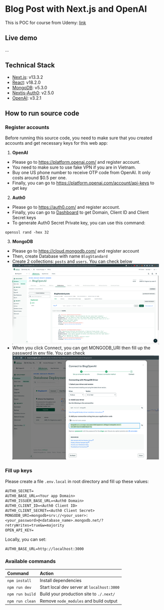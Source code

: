 # Blog Post with Next.js and OpenAI
This is POC for course from Udemy: [link](https://www.udemy.com/course/next-js-ai/)

## Live demo
...
## Technical Stack
- [Next.js](https://www.npmjs.com/package/next): v13.3.2
- [React](https://www.npmjs.com/package/react): v18.2.0
- [MongoDB](https://www.npmjs.com/package/mongodb): v5.3.0
- [Nextjs-Auth0](https://www.npmjs.com/package/@auth0/nextjs-auth0): v2.5.0
- [OpenAI](https://www.npmjs.com/package/openai): v3.2.1
  
## How to run source code
### Register accounts
Before running this source code, you need to make sure that you created accounts and get necessary keys for this web app:
1. **OpenAI**

- Please go to https://platform.openai.com/ and register account. 
- You need to make sure to use fake VPN if you are in Vietnam.
- Buy one US phone number to receive OTP code from OpenAI. It only costs around $0.5 per one.
- Finally, you can go to https://platform.openai.com/account/api-keys to get key
  
2. **Auth0**

- Please go to https://auth0.com/ and register account.
- Finally, you can go to [Dashboard](https://manage.auth0.com/dashboard/us/<user_id>/applications/<your_app_id>/settings) to get Domain, Client ID and Client Secret keys
- To generate Auth0 Secret Private key, you can use this command:

```
openssl rand -hex 32
```

3. **MongoDB**

- Please go to https://cloud.mongodb.com/ and register account
- Then, create Database with name `BlogStandard`
- Create 2 collections: `posts` and `users`. You can check below ![screenshot](public/img/mongodb-database.png)
- When you click Connect, you can get MONGODB_URI then fill up the password in env file. You can check ![screenshot](public/img/mongodb-uri.png)
### Fill up keys
Please create a file `.env.local` in root directory and fill up these values:

```
AUTH0_SECRET=
AUTH0_BASE_URL=<Your app Domain>
AUTH0_ISSUER_BASE_URL=<Auth0 Domain>
AUTH0_CLIENT_ID=<Auth0 Client ID>
AUTH0_CLIENT_SECRET=<Auth0 Client Secret>
MONGODB_URI=mongodb+srv://<your_user>:<your_password>@<database_name>.mongodb.net/?retryWrites=true&w=majority
OPEN_API_KEY=
```

Locally, you can set:
```
AUTH0_BASE_URL=http://localhost:3000
```

### Available commands
| Command                | Action                                            |
| :--------------------- | :------------------------------------------------ |
| `npm install`          | Install dependencies                              |
| `npm run dev`          | Start local dev server at `localhost:3000`        |
| `npm run build`        | Build your production site to `./.next/`           |
| `npm run clean`        | Remove `node_modules` and build output            |
